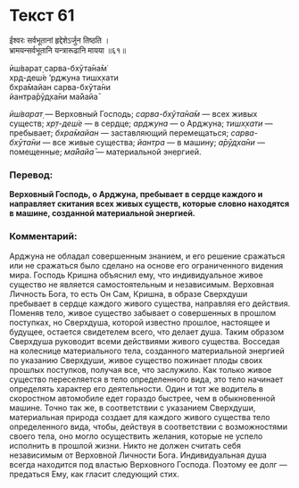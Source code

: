 # Текст 61

ईश्वरः सर्वभूतानां हृद्देशेऽर्जुन तिष्ठति ।  
भ्रामयन्सर्वभूतानि यन्त्रारूढानि मायया ॥६१॥

ӣш́варат̣ сарва-бхӯта̄на̄м̇  
хр̣д-деш́е ’рджуна тишх̣хати  
бхра̄майан сарва-бхӯта̄ни  
йантра̄рӯд̣ха̄ни ма̄йайа̄

_ӣш́варат̣_ — Верховный Господь; _сарва-бхӯта̄на̄м_ — всех живых существ; _хр̣т-деш́е_ — в сердце; _арджуна_ — о Арджуна; _тишх̣хати_ — пребывает; _бхра̄майан_ — заставляющий перемещаться; _сарва- бхӯта̄ни_ — все живые существа; _йантра_ — в машину; _а̄рӯд̣ха̄ни_ — помещенные; _ма̄йайа̄_ — материальной энергией.

### Перевод:

**Верховный Господь, о Арджуна, пребывает в сердце каждого и направляет скитания всех живых существ, которые словно находятся в машине, созданной материальной энергией.**

### Комментарий:

Арджуна не обладал совершенным знанием, и его решение сражаться или не сражаться было сделано на основе его ограниченного видения мира. Господь Кришна объяснил ему, что индивидуальное живое существо не является самостоятельным и независимым. Верховная Личность Бога, то есть Он Сам, Кришна, в образе Сверхдуши пребывает в сердце каждого живого существа, направляя его действия. Поменяв тело, живое существо забывает о совершенных в прошлом поступках, но Сверхдуша, которой известно прошлое, настоящее и будущее, остается свидетелем всего, что делает душа. Таким образом Сверхдуша руководит всеми действиями живого существа. Восседая на колеснице материального тела, созданного материальной энергией по указанию Сверхдуши, живое существо пожинает плоды своих прошлых поступков, получая все, что заслужило. Как только живое существо переселяется в тело определенного вида, это тело начинает определять характер его деятельности. Один и тот же водитель в скоростном автомобиле едет гораздо быстрее, чем в обыкновенной машине. Точно так же, в соответствии с указанием Сверхдуши, материальная природа создает для каждого живого существа тело определенного вида, чтобы, действуя в соответствии с возможностями своего тела, оно могло осуществить желания, которые не успело исполнить в прошлой жизни. Никто не должен считать себя независимым от Верховной Личности Бога. Индивидуальная душа всегда находится под властью Верховного Господа. Поэтому ее долг — предаться Ему, как гласит следующий стих.